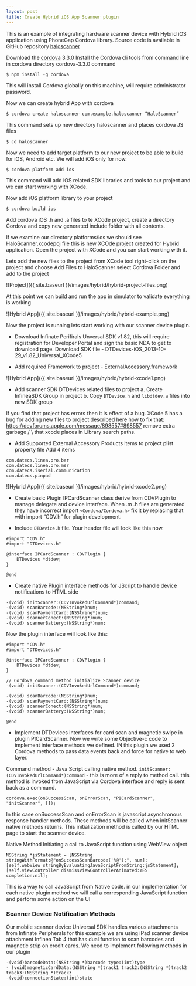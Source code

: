 ```yaml
---
layout: post
title: Create Hybrid iOS App Scanner plugin
---
```

This is an example of integrating hardware scanner device with Hybrid iOS application using PhoneGap Cordova library.
Source code is available in GitHub repository [haloscanner](https://github.com/iandrosov/haloscanner)

Download the [cordova](http://cordova.apache.org/) 3.3.0
Install the Cordova cli tools from command line in cordova directory cordova-3.3.0
command

`$ npm install -g cordova`

This will install Cordova globally on this machine, will require administrator password.

Now we can create hybrid App with cordova

`$ cordova create haloscanner com.example.haloscanner “HaloScanner”`

This command sets up new directory haloscanner and places cordova JS files

`$ cd haloscanner`

Now we need to add target platform to our new project to be able to build for iOS, Android etc. We will add iOS only for now.

`$ cordova platform add ios`

This command will add iOS related SDK libraries and tools to our project and we can start working with XCode. 

Now add iOS platform library to your project

`$ cordova build ios`

Add cordova iOS .h and .a files to te XCode project, create a directory Cordova and copy new generated include folder with all contents. 

If we examine our directory platforms/ios we should see HaloScanner.xcodepoj file this is new XCOde project created for Hybrid application.
Open the project with XCode and you can start working with it.

Lets add the new files to the project from XCode tool right-click on the project and choose Add Files to HaloScanner select Cordova Folder and add to the project

![Project]({{ site.baseurl }}/images/hybrid/hybrid-project-files.png)

At this point we can build and run the app in simulator to validate everything is working

![Hybrid App]({{ site.baseurl }}/images/hybrid/hybrid-example.png)

Now the project is running lets start working with our scanner device plugin.

+ Download Infinate Perifirals Unversal SDK v1.82, this will require registration for Developer Portal and sign the basic NDA to get to download page.
Download SDK file - DTDevices-iOS_2013-10-29_v1.82_Universal_XCode5

+ Add required Framework to project - ExternalAccessory.framework  
  
![Hybrid App]({{ site.baseurl }}/images/hybrid/hybrid-xcode1.png)  
  
+ Add scanner SDK DTDevices related files to project
	a. Create InfineaSDK Group in project
	b. Copy `DTDevice.h` and `libdtdev.a` files into new SDK group

If you find that project has errors then it is effect of a bug. XCode 5 has a bug for adding new files to project described here how to fix that: https://devforums.apple.com/message/898557#898557  remove extra garbage / \ that xcode places in Library search paths.

+ Add Supported External Accessory Products items to project plist property file
Add 4 items

```
com.datecs.linea.pro.bar
com.datecs.linea.pro.msr
com.datecs.iserial.communication
com.datecs.pinpad
```

![Hybrid App]({{ site.baseurl }}/images/hybrid/hybrid-xcode2.png)

+ Create basic Plugin IPCardScanner class derive from CDVPlugin to manage delegate and device interface. When .m .h files are generated they have incorrect import `<Cordova/Cordova.h>` fix it by replacing that with import “CDV.h” for plugin development. 

+ Include `DTDevice.h` file.
Your header file will look like this now.

```
#import "CDV.h"
#import "DTDevices.h"

@interface IPCardScanner : CDVPlugin {
    DTDevices *dtdev;
}

@end
```

+ Create native Plugin interface methods for JScript to handle device notifications to HTML side

```
-(void) initScanner:(CDVInvokedUrlCommand*)command;
-(void) scanBarcode:(NSString*)num;
-(void) scanPaymentCard:(NSString*)num;
-(void) scannerConect:(NSString*)num;
-(void) scannerBattery:(NSString*)num;
```

Now the plugin interface will look like this:

```
#import "CDV.h"
#import "DTDevices.h"

@interface IPCardScanner : CDVPlugin {
    DTDevices *dtdev;
}

// Cordova command method initialize Scanner device
-(void) initScanner:(CDVInvokedUrlCommand*)command;

-(void) scanBarcode:(NSString*)num;
-(void) scanPaymentCard:(NSString*)num;
-(void) scannerConect:(NSString*)num;
-(void) scannerBattery:(NSString*)num;

@end
```

+ Implement DTDevices interfaces for card scan and magnetic swipe in plugin PICardScanner. Now we write some Objective-c code to implement interface methods we defined. IN this plugin we used 2 Cordova methods to pass data events back and force for native to web layer.

Command method - Java Script calling native method.
`initScanner:(CDVInvokedUrlCommand*)command` - this is more of a reply to method call. this method is invoked from JavaScript via Cordova interface and reply is sent back as a command.

```
cordova.exec(onSuccessScan, onErrorScan, "PICardScanner", "initScanner", []);
```

In this case onSuccessScan and onErrorScan is javascript asynchronous response handler methods. These methods will be called when initScanner native methods returns. This initialization method is called by our HTML page to start the scanner device.

Native Method Initiating a call to JavaScript function using WebView object

```
NSString *jsStatement = [NSString stringWithFormat:@"onSuccessScanBarcode('%@');", num];
[self.webView stringByEvaluatingJavaScriptFromString:jsStatement];
[self.viewController dismissViewControllerAnimated:YES completion:nil];
```

This is a way to call JavaScript from Native code. 
in our implementation for each native plugin method we will call a corresponding JavaScript function and perform some action on the UI

### Scanner Device Notification Methods

Our mobile scanner device Universal SDK handles various attachments from Infinate Peripherals for this example we are using iPad scanner device attachment Infinea Tab 4 that has dual function to scan barcodes and magnetic strip on credit cards.
We need to implement following methods in our plugin

```
-(void)barcodeData:(NSString *)barcode type:(int)type
- (void)magneticCardData:(NSString *)track1 track2:(NSString *)track2 track3:(NSString *)track3
-(void)connectionState:(int)state
```



